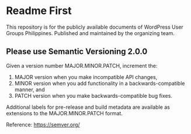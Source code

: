 Readme First
============

This repository is for the publicly available documents of WordPress User Groups Philippines. Published and maintained by the organizing team.


Please use Semantic Versioning 2.0.0
------------------------------------

Given a version number MAJOR.MINOR.PATCH, increment the:

1. MAJOR version when you make incompatible API changes,
2. MINOR version when you add functionality in a backwards-compatible manner, and
3. PATCH version when you make backwards-compatible bug fixes.

Additional labels for pre-release and build metadata are available as extensions to the MAJOR.MINOR.PATCH format.

Reference: https://semver.org/

